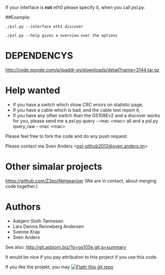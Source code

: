 


If your interface is **not** eth0 please specify it, when you call *psl.py*.

##Example:

    ./psl.py --interface eth1 discover

    ./psl.py --help gives a overview over the options

# DEPENDENCYS


http://code.google.com/p/ipaddr-py/downloads/detail?name=3144.tar.gz

# Help wanted

* If you have a switch which show CRC errors on statistic page,
* If you have a cable which is bad, and the cable test report it,
* If you have any other switch than the GS108Ev2 and a discover works for you, please send me a psl.py query --mac &lt;mac&gt; all and a psl.py query_raw --mac &lt;mac&gt; 

Please feel free to fork the code and do any push request.

Please contact me Sven Anders &lt;psl-github2012@sven.anders.im&gt;

# Other simalar projects

https://github.com/Z3po/Netgearizer (We are in contact, about merging code together.)

# Authors

* Asbjørn Sloth Tønnesen 
* Lars Dennis Renneberg Andersen
* Svenne Krap
* Sven Anders

See also: http://git.asbjorn.biz/?p=gs105e.git;a=summary

It would be nice if you pay attribution to this project if you use this code.

If you like the projekt, you may [![Flattr this git repo](http://api.flattr.com/button/flattr-badge-large.png)](https://flattr.com/submit/auto?user_id=tabacha&url=https://github.com/tabacha/ProSafeLinux&title=ProSafeLinux&language=&tags=github&category=software)